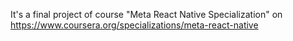 It's a final project of course "Meta React Native Specialization" on https://www.coursera.org/specializations/meta-react-native